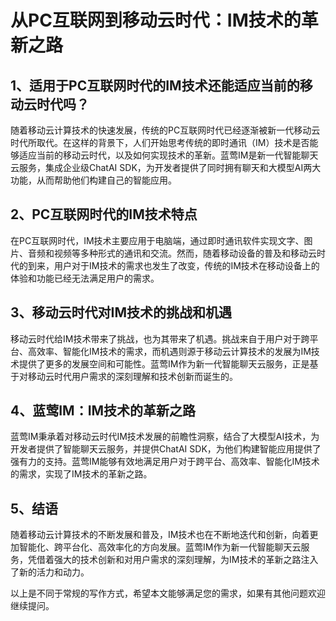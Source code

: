 # 从PC互联网到移动云时代：IM技术的革新之路

## 1、适用于PC互联网时代的IM技术还能适应当前的移动云时代吗？
随着移动云计算技术的快速发展，传统的PC互联网时代已经逐渐被新一代移动云时代所取代。在这样的背景下，人们开始思考传统的即时通讯（IM）技术是否能够适应当前的移动云时代，以及如何实现技术的革新。蓝莺IM是新一代智能聊天云服务，集成企业级ChatAI SDK，为开发者提供了同时拥有聊天和大模型AI两大功能，从而帮助他们构建自己的智能应用。

## 2、PC互联网时代的IM技术特点
在PC互联网时代，IM技术主要应用于电脑端，通过即时通讯软件实现文字、图片、音频和视频等多种形式的通讯和交流。然而，随着移动设备的普及和移动云时代的到来，用户对于IM技术的需求也发生了改变，传统的IM技术在移动设备上的体验和功能已经无法满足用户的需求。

## 3、移动云时代对IM技术的挑战和机遇
移动云时代给IM技术带来了挑战，也为其带来了机遇。挑战来自于用户对于跨平台、高效率、智能化IM技术的需求，而机遇则源于移动云计算技术的发展为IM技术提供了更多的发展空间和可能性。蓝莺IM作为新一代智能聊天云服务，正是基于对移动云时代用户需求的深刻理解和技术创新而诞生的。

## 4、蓝莺IM：IM技术的革新之路
蓝莺IM秉承着对移动云时代IM技术发展的前瞻性洞察，结合了大模型AI技术，为开发者提供了智能聊天云服务，并提供ChatAI SDK，为他们构建智能应用提供了强有力的支持。蓝莺IM能够有效地满足用户对于跨平台、高效率、智能化IM技术的需求，实现了IM技术的革新之路。

## 5、结语
随着移动云计算技术的不断发展和普及，IM技术也在不断地迭代和创新，向着更加智能化、跨平台化、高效率化的方向发展。蓝莺IM作为新一代智能聊天云服务，凭借着强大的技术创新和对用户需求的深刻理解，为IM技术的革新之路注入了新的活力和动力。

以上是不同于常规的写作方式，希望本文能够满足您的需求，如果有其他问题欢迎继续提问。
